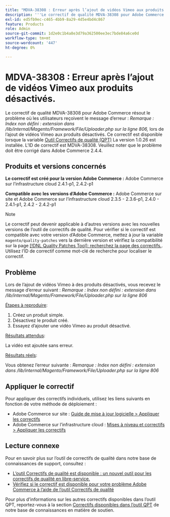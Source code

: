```yaml
---
title: "MDVA-38308 : Erreur après l’ajout de vidéos Vimeo aux produits désactivés"
description: '''Le correctif de qualité MDVA-38308 pour Adobe Commerce résout le problème où les utilisateurs reçoivent le message d’erreur : *Remarque : Index non défini : extension à la ligne 806 de /lib/internal/Magento/Framework/File/Uploader.php,* lors de l’ajout de vidéos Vimeo à des produits désactivés. Ce correctif est disponible lorsque l’[outil de correctifs de qualité (QPT)](/help/announcements/adobe-commerce-announcements/magento-quality-patches-released-new-tool-to-self-serve-quality-patches.md) 1.0.26 est installé. L’ID de correctif est MDVA-38308. Veuillez noter que le problème doit être corrigé dans Adobe Commerce 2.4.4."'
exl-id: ed5fb9ec-c465-4bb9-8a29-4d5e4bd4c867
feature: Products
role: Admin
source-git-commit: 1d2e0c1b4a8e3d79a362500ee3ec7bde84a6ce0d
workflow-type: tm+mt
source-wordcount: '447'
ht-degree: 0%

---
```


# MDVA-38308 : Erreur après l’ajout de vidéos Vimeo aux produits désactivés.

Le correctif de qualité MDVA-38308 pour Adobe Commerce résout le problème où les utilisateurs reçoivent le message d’erreur : *Remarque : Index non défini : extension dans /lib/internal/Magento/Framework/File/Uploader.php sur la ligne 806,* lors de l’ajout de vidéos Vimeo aux produits désactivés. Ce correctif est disponible lorsque la variable [Outil Correctifs de qualité (QPT)](/help/announcements/adobe-commerce-announcements/magento-quality-patches-released-new-tool-to-self-serve-quality-patches.md) La version 1.0.26 est installée. L’ID de correctif est MDVA-38308. Veuillez noter que le problème doit être corrigé dans Adobe Commerce 2.4.4.

## Produits et versions concernés

**Le correctif est créé pour la version Adobe Commerce :**
Adobe Commerce sur l’infrastructure cloud 2.4.1-p1, 2.4.2-p1

**Compatible avec les versions d’Adobe Commerce :**
Adobe Commerce sur site et Adobe Commerce sur l’infrastructure cloud 2.3.5 - 2.3.6-p1, 2.4.0 - 2.4.1-p1, 2.4.2 - 2.4.2-p1

>[!NOTE]
>
>Le correctif peut devenir applicable à d’autres versions avec les nouvelles versions de l’outil de correctifs de qualité. Pour vérifier si le correctif est compatible avec votre version d’Adobe Commerce, mettez à jour la variable `magento/quality-patches` vers la dernière version et vérifiez la compatibilité sur la page [[!DNL Quality Patches Tool]: recherchez la page des correctifs.](https://devdocs.magento.com/quality-patches/tool.html#patch-grid). Utilisez l’ID de correctif comme mot-clé de recherche pour localiser le correctif.

## Problème

Lors de l’ajout de vidéos Vimeo à des produits désactivés, vous recevez le message d’erreur suivant :  *Remarque : Index non défini : extension dans /lib/internal/Magento/Framework/File/Uploader.php sur la ligne 806*

<u>Étapes à reproduire</u>:

1. Créez un produit simple.
1. Désactivez le produit créé.
1. Essayez d’ajouter une vidéo Vimeo au produit désactivé.

<u>Résultats attendus</u>:

La vidéo est ajoutée sans erreur.

<u>Résultats réels</u>:

Vous obtenez l’erreur suivante :
*Remarque : Index non défini : extension dans /lib/internal/Magento/Framework/File/Uploader.php sur la ligne 806*

## Appliquer le correctif

Pour appliquer des correctifs individuels, utilisez les liens suivants en fonction de votre méthode de déploiement :

* Adobe Commerce sur site : [Guide de mise à jour logicielle > Appliquer les correctifs](https://devdocs.magento.com/guides/v2.4/comp-mgr/patching/mqp.html)
* Adobe Commerce sur l’infrastructure cloud : [Mises à niveau et correctifs > Appliquer les correctifs](https://devdocs.magento.com/cloud/project/project-patch.html)

## Lecture connexe

Pour en savoir plus sur l’outil de correctifs de qualité dans notre base de connaissances de support, consultez :

* [L’outil Correctifs de qualité est disponible : un nouvel outil pour les correctifs de qualité en libre-service.](/help/announcements/adobe-commerce-announcements/magento-quality-patches-released-new-tool-to-self-serve-quality-patches.md)
* [Vérifiez si le correctif est disponible pour votre problème Adobe Commerce à l’aide de l’outil Correctifs de qualité](/help/support-tools/patches-available-in-qpt-tool/check-patch-for-magento-issue-with-magento-quality-patches.md)

Pour plus d’informations sur les autres correctifs disponibles dans l’outil QPT, reportez-vous à la section [Correctifs disponibles dans l’outil QPT](https://support.magento.com/hc/en-us/sections/360010506631-Patches-available-in-QPT-tool-) de notre base de connaissances en matière de soutien.
